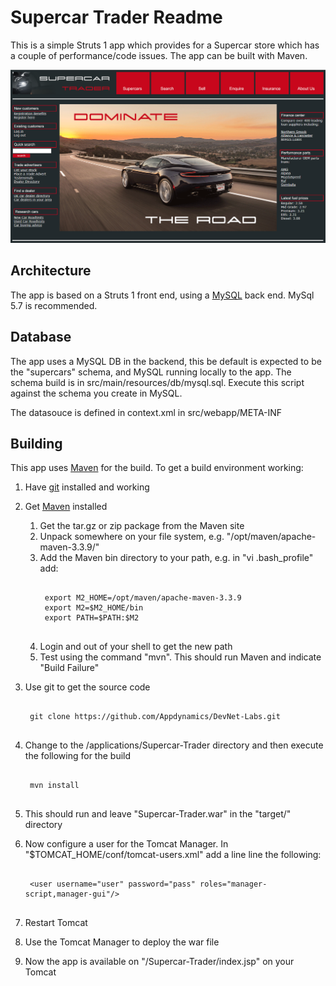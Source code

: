 # Supercar Trader Readme

This is a simple Struts 1 app which provides for a Supercar store which has a couple of performance/code issues. The app can be built with Maven.

![image](doc-images/supercars-home.png)

## Architecture

The app is based on a Struts 1 front end, using a [MySQL](https://www.mysql.com) back end.  MySql 5.7 is recommended.


## Database

The app uses a MySQL DB in the backend, this be default is expected to be the "supercars" schema, and MySQL running locally to the app. The schema build is in src/main/resources/db/mysql.sql. Execute this script against the schema you create in MySQL.

The datasouce is defined in context.xml in src/webapp/META-INF

## Building

This app uses [Maven](https://maven.apache.org) for the build. To get a build environment working:

1. Have [git](https://git-scm.com) installed and working
1. Get [Maven](https://maven.apache.org) installed
	1. Get the tar.gz or zip package from the Maven site
	1. Unpack somewhere on your file system, e.g. "/opt/maven/apache-maven-3.3.9/"
	1. Add the Maven bin directory to your path, e.g. in "vi .bash_profile" add:
		<pre><code>
 		export M2_HOME=/opt/maven/apache-maven-3.3.9
 		export M2=$M2_HOME/bin
 		export PATH=$PATH:$M2
 		</code></pre>
	1. Login and out of your shell to get the new path
	1. Test using the command "mvn". This should run Maven and indicate "Build Failure"
1. Use git to get the source code
	<pre><code>
 	git clone https://github.com/Appdynamics/DevNet-Labs.git
 	</code></pre>
1. Change to the /applications/Supercar-Trader directory and then execute the following for the build
	<pre><code>
	mvn install
	</code></pre>
1. This should run and leave "Supercar-Trader.war" in the "target/" directory


1. Now configure a user for the Tomcat Manager. In "$TOMCAT_HOME/conf/tomcat-users.xml" add a line line the following:
	<pre><code>
 	&lt;user username="user" password="pass" roles="manager-script,manager-gui"/&gt;
	</code></pre>
1. Restart Tomcat
1. Use the Tomcat Manager to deploy the war file
1. Now the app is available on "/Supercar-Trader/index.jsp" on your Tomcat
	
